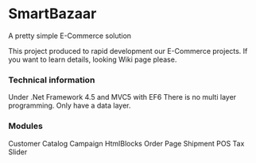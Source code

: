 # SmartBazaar
A pretty simple E-Commerce solution

This project produced to rapid development our E-Commerce projects. If you want to learn details, looking Wiki page please.

### Technical information
Under .Net Framework 4.5 and MVC5 with EF6
There is no multi layer programming. Only have a data layer.

### Modules
Customer
Catalog
Campaign
HtmlBlocks
Order
Page
Shipment
POS
Tax
Slider
